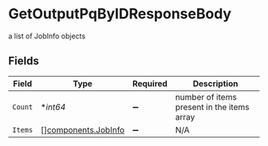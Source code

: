 # GetOutputPqByIDResponseBody

a list of JobInfo objects


## Fields

| Field                                                      | Type                                                       | Required                                                   | Description                                                |
| ---------------------------------------------------------- | ---------------------------------------------------------- | ---------------------------------------------------------- | ---------------------------------------------------------- |
| `Count`                                                    | **int64*                                                   | :heavy_minus_sign:                                         | number of items present in the items array                 |
| `Items`                                                    | [][components.JobInfo](../../models/components/jobinfo.md) | :heavy_minus_sign:                                         | N/A                                                        |
